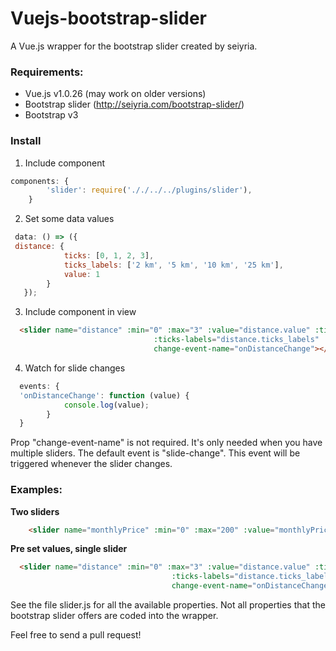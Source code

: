 # Vuejs-bootstrap-slider
A Vue.js wrapper for the bootstrap slider created by seiyria.

### Requirements:

* Vue.js v1.0.26 (may work on older versions)
* Bootstrap slider  (http://seiyria.com/bootstrap-slider/)
* Bootstrap v3

### Install
1. Include component

```js
components: {
        'slider': require('././../../plugins/slider'),
    }
```
2. Set some data values

```js
 data: () => ({
 distance: {
            ticks: [0, 1, 2, 3],
            ticks_labels: ['2 km', '5 km', '10 km', '25 km'],
            value: 1
        }
   });
```
3. Include component in view

```html
  <slider name="distance" :min="0" :max="3" :value="distance.value" :ticks="distance.ticks"
                                :ticks-labels="distance.ticks_labels" :tooltip="false"
                                change-event-name="onDistanceChange"></slider>
```
4. Watch for slide changes

```js
  events: {
  'onDistanceChange': function (value) {
            console.log(value);
        }
  }
  ```
  
  Prop "change-event-name" is not required. It's only needed when you have multiple sliders.
  The default event is "slide-change". This event will be triggered whenever the slider changes.

### Examples:

**Two sliders** 

```html
    <slider name="monthlyPrice" :min="0" :max="200" :value="monthlyPrice.value" :tooltip="false" change-event-name="onPriceChange"></slider>
```

**Pre set values, single slider**

```html
  <slider name="distance" :min="0" :max="3" :value="distance.value" :ticks="distance.ticks"
                                    :ticks-labels="distance.ticks_labels" :tooltip="false"
                                    change-event-name="onDistanceChange"></slider>
```

See the file slider.js for all the available properties. Not all properties that the bootstrap slider offers are coded into the wrapper.

Feel free to send a pull request!
